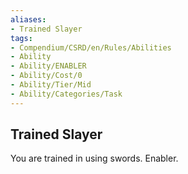 ```yaml
---
aliases:
- Trained Slayer
tags:
- Compendium/CSRD/en/Rules/Abilities
- Ability
- Ability/ENABLER
- Ability/Cost/0
- Ability/Tier/Mid
- Ability/Categories/Task
---
```


  
## Trained Slayer  
You are trained in using swords. Enabler.